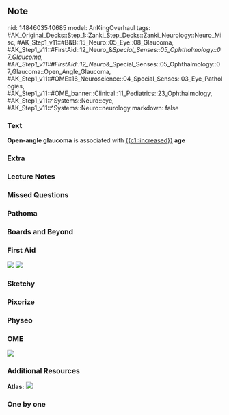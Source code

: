 ## Note
nid: 1484603540685
model: AnKingOverhaul
tags: #AK_Original_Decks::Step_1::Zanki_Step_Decks::Zanki_Neurology::Neuro_Misc, #AK_Step1_v11::#B&B::15_Neuro::05_Eye::08_Glaucoma, #AK_Step1_v11::#FirstAid::12_Neuro_&_Special_Senses::05_Ophthalmology::07_Glaucoma, #AK_Step1_v11::#FirstAid::12_Neuro_&_Special_Senses::05_Ophthalmology::07_Glaucoma::Open_Angle_Glaucoma, #AK_Step1_v11::#OME::16_Neuroscience::04_Special_Senses::03_Eye_Pathologies, #AK_Step1_v11::#OME_banner::Clinical::11_Pediatrics::23_Ophthalmology, #AK_Step1_v11::^Systems::Neuro::eye, #AK_Step1_v11::^Systems::Neuro::neurology
markdown: false

### Text
<div>
  <b>Open-angle glaucoma</b> is associated with
  <u>{{c1::increased}}</u> <b>age</b>
</div>

### Extra


### Lecture Notes


### Missed Questions


### Pathoma


### Boards and Beyond


### First Aid
<img src="tmp3FvJDa.png"> <img src="tmpoTwkfv.png">

### Sketchy


### Pixorize


### Physeo


### OME
<div class="ome-widget">
  <a href=
  "https://onlinemeded.org/spa/pediatrics/ophthalmology/acquire?ref=anki">
  <img src="_OME_AnkiFlashcards_Lesson_2.png"></a>
</div>

### Additional Resources
<b>Atlas:</b> <img src="tmpdNJwrw.png">

### One by one

